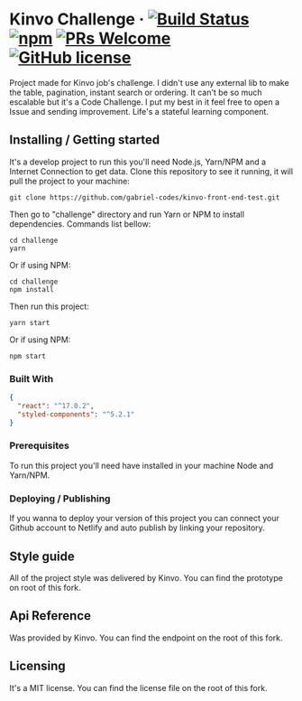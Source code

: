 # Kinvo Challenge &middot; [![Build Status](https://img.shields.io/travis/npm/npm/latest.svg?style=flat-square)](https://travis-ci.org/npm/npm) [![npm](https://img.shields.io/npm/v/npm.svg?style=flat-square)](https://www.npmjs.com/package/npm) [![PRs Welcome](https://img.shields.io/badge/PRs-welcome-brightgreen.svg?style=flat-square)](http://makeapullrequest.com) [![GitHub license](https://img.shields.io/badge/license-MIT-blue.svg?style=flat-square)](https://github.com/your/your-project/blob/master/LICENSE)

Project made for Kinvo job's challenge. I didn't use any external lib to make the table, pagination, instant search or ordering. It can't be so much escalable but it's a Code Challenge. I put my best in it feel free to open a Issue and sending improvement. Life's a stateful learning component.

## Installing / Getting started

It's a develop project to run this you'll need Node.js, Yarn/NPM and a Internet Connection to get data. Clone this repository to see it running, it will pull the project to your machine:

```shell
git clone https://github.com/gabriel-codes/kinvo-front-end-test.git
```

Then go to "challenge" directory and run Yarn or NPM to install dependencies. Commands list bellow:

```shell
cd challenge
yarn
```

Or if using NPM:

```shell
cd challenge
npm install
```

Then run this project:

```shell
yarn start
```

Or if using NPM:

```shell
npm start
```

### Built With

```json
{
  "react": "^17.0.2",
  "styled-components": "^5.2.1"
}
```

### Prerequisites

To run this project you'll need have installed in your machine Node and Yarn/NPM.

### Deploying / Publishing

If you wanna to deploy your version of this project you can connect your Github account to Netlify and auto publish by linking your repository.

## Style guide

All of the project style was delivered by Kinvo. You can find the prototype on root of this fork.

## Api Reference

Was provided by Kinvo. You can find the endpoint on the root of this fork.

## Licensing

It's a MIT license. You can find the license file on the root of this fork.
